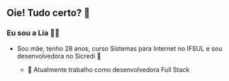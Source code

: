 ## Oie! Tudo certo? 👋
### Eu sou a Lia 👩‍💻 

- Sou mãe, tenho 28 anos, curso Sistemas para Internet no IFSUL e sou desenvolvedora no Sicredi 💚

  - 🔭 Atualmente trabalho como desenvolvedora Full Stack
